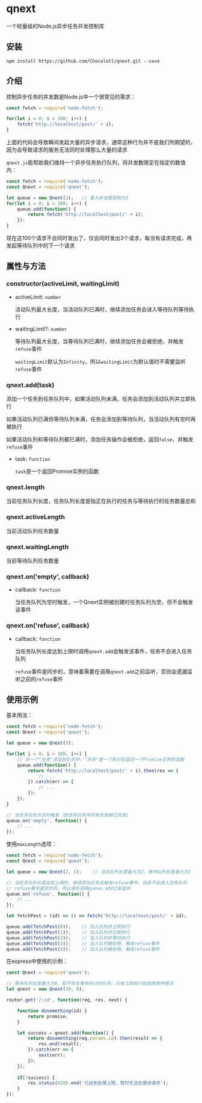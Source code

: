 # qnext

一个轻量级的Node.js异步任务并发控制库

## 安装

```
npm install https://github.com/Chocolatl/qnext.git --save
```

## 介绍

控制异步任务的并发数是Node.js中一个很常见的需求：

```js
const fetch = require('node-fetch');

for(let i = 0; i < 100; i++) {
    fetch('http://localhost/post/' + i);
}
```

上面的代码会导致瞬间发起大量的异步请求，通常这种行为并不是我们所期望的，因为会导致请求的服务无法同时处理那么大量的请求

`qnext.js`能帮助我们维持一个异步任务执行队列，将并发数限定在指定的数值内：

```js
const fetch = require('node-fetch');
const Qnext = require('qnext');

let queue = new Qnext(3);   // 最大并发数限制为3
for(let i = 0; i < 100; i++) {
    queue.add(function() {
        return fetch('http://localhost/post/' + i);
    });
}
```

现在这100个请求不会同时发出了，仅会同时发出3个请求，每当有请求完成，再发起等待队列中的下一个请求

## 属性与方法

### constructor(activeLimit, waitingLimit)

- activeLimit: `number`

    活动队列最大长度，当活动队列已满时，继续添加任务会进入等待队列等待执行

- waitingLimit?: `number`
    
    等待队列最大长度，当等待队列已满时，继续添加任务会被拒绝，并触发`refuse`事件

    `waitingLimit`默认为`Infinity`，所以`waitingLimit`为默认值时不需要监听`refuse`事件

### qnext.add(task)

添加一个任务到任务队列中，如果活动队列未满，任务会添加到活动队列并立即执行

如果活动队列已满但等待队列未满，任务会添加到等待队列，当活动队列有空时再被执行

如果活动队列和等待队列都已满时，添加任务操作会被拒绝，返回`false`，并触发`refuse`事件

- task: `function`

    `task`是一个返回Promise实例的函数

### qnext.length

当前任务队列长度，任务队列长度是指正在执行的任务与等待执行的任务数量总和

### qnext.activeLength

当前活动队列任务数量

### qnext.waitingLength

当前等待队列任务数量

### qnext.on('empty', callback)

- callback: `function`
    
    当任务队列为空时触发，一个Qnext实例被创建时任务队列为空，但不会触发该事件

### qnext.on('refuse', callback)

- callback: `function`
    
    当任务队列长度达到上限时调用`qnext.add`会触发该事件，任务不会进入任务队列

    `refuse`事件是同步的，意味着需要在调用`qnext.add`之前监听，否则会遗漏监听之前的`refuse`事件

## 使用示例

基本用法：

```js
const fetch = require('node-fetch');
const Qnext = require('qnext');

let queue = new Qnext(3);

for(let i = 0; i < 100; i++) {
    // 将一个"任务"添加到队列中，"任务"是一个执行后返回一个Promise实例的函数
    queue.add(function() {
        return fetch('http://localhost/post/' + i).then(res => {
            // ...
        }).catch(err => {
            // ...
        });
    });
}

// 当任务队列为空时触发（即任务队列中所有任务都已完成）
queue.on('empty', function() {
    // ...
});
```

使用`maxLength`选项：

```js
const fetch = require('node-fetch');
const Qnext = require('qnext');

let queue = new Qnext(2, 1);    // 活动队列长度最大为2，等待队列长度最大为1

// 当任务队列长度达到上限时，继续添加任务会触发refuse事件，任务不会进入任务队列
// refuse事件是同步的，所以请在调用queue.add之前监听
queue.on('refuse', function() {
    // ...
});

let fetchPost = (id) => () => fetch('http://localhost/post/' + id);

queue.add(fetchPost(0));    // 加入队列并立即执行
queue.add(fetchPost(1));    // 加入队列并立即执行
queue.add(fetchPost(2));    // 加入队列并等待执行
queue.add(fetchPost(3));    // 加入队列被拒绝，触发refuse事件
queue.add(fetchPost(4));    // 加入队列被拒绝，触发refuse事件
```

在express中使用的示例：

```js
const Qnext = require('qnext');

// 等待队列长度最大为0，即不存在等待执行的队列，只有立即执行和拒绝两种情况
let qnext = new Qnext(10, 0);

router.get('/:id', function(req, res, next) {

    function dosomething(id) {
        return promise;
    }

    let success = qnext.add(function() {
        return dosomething(req.params.id).then(result => {
            res.end(result);
        }).catch(err => {
            next(err);
        });
    });
    
    if(!success) {
        res.status(429).end('已达到处理上限，暂时无法处理该请求');
    }
});
```